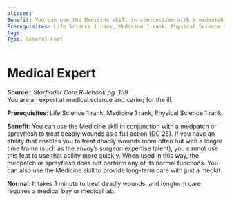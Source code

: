 ```yaml
---
aliases: 
Benefit: You can use the Medicine skill in conjunction with a medpatch or sprayflesh to treat deadly wounds as a full action (DC 25). If you have an ability that enables you to treat deadly wounds more often but with a longer time frame (such as the envoy’s surgeon expertise talent), you cannot use this feat to use that ability more quickly. When used in this way, the medpatch or sprayflesh does not perform any of its normal functions. You can also use the Medicine skill to provide long-term care with just a medkit.
Prerequisites: Life Science 1 rank, Medicine 1 rank, Physical Science 1 rank.
tags: 
Type: General Feat
---
```


# Medical Expert

**Source**:: _Starfinder Core Rulebook pg. 159_  
You are an expert at medical science and caring for the ill.

**Prerequisites**: Life Science 1 rank, Medicine 1 rank, Physical Science 1 rank.

**Benefit**: You can use the Medicine skill in conjunction with a medpatch or sprayflesh to treat deadly wounds as a full action (DC 25). If you have an ability that enables you to treat deadly wounds more often but with a longer time frame (such as the envoy’s surgeon expertise talent), you cannot use this feat to use that ability more quickly. When used in this way, the medpatch or sprayflesh does not perform any of its normal functions. You can also use the Medicine skill to provide long-term care with just a medkit.

**Normal**: It takes 1 minute to treat deadly wounds, and longterm care requires a medical bay or medical lab.
